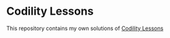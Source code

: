 # Codility Lessons

This repository contains my own solutions of [Codility Lessons](https://app.codility.com/programmers/lessons/1-iterations/ "Codility Lessons")
